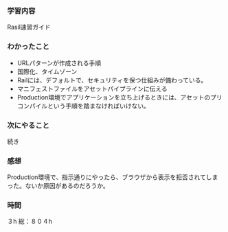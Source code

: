 ### 学習内容
Rasil速習ガイド
### わかったこと
- URLパターンが作成される手順
- 国際化、タイムゾーン
- Railには、デフォルトで、セキュリティを保つ仕組みが備わっている。
- マニフェストファイルをアセットパイプラインに伝える
- Production環境でアプリケーションを立ち上げるときには、アセットのプリコンパイルという手順を踏まなければいけない。
### 次にやること
続き
### 感想
Production環境で、指示通りにやったら、ブラウザから表示を拒否されてしまった。ないか原因があるのだろうか。
### 時間
３h
総：８０４h
